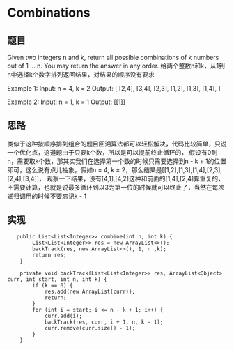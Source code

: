 # Combinations

## 题目
Given two integers n and k, return all possible combinations of k numbers out of 1 ... n.
You may return the answer in any order.
给两个整数n和k，从1到n中选择k个数字排列返回结果，对结果的顺序没有要求

Example 1:
Input: n = 4, k = 2
Output:
[
  [2,4],
  [3,4],
  [2,3],
  [1,2],
  [1,3],
  [1,4],
]

Example 2:
Input: n = 1, k = 1
Output: [[1]]
 
## 思路 
类似于这种按顺序排列组合的题目回溯算法都可以轻松解决，代码比较简单，只说一个优化点，这道题由于只要k个数，所以是可以提前终止循环的，
假设有0到n，需要取k个数，那其实我们在选择第一个数的时候只需要选择到n - k + 1的位置即可，这么说有点儿抽象，假如n = 4, k = 2，那么结果是[[1,2],[1,3],[1,4],[2,3],[2,4],[3,4]]，
观察一下结果，没有[4,1],[4,2]这种和前面的[1,4],[2,4]算重复的，不需要计算，也就是说最多循环到以3为第一位的时候就可以终止了，当然在每次递归调用的时候不要忘记k - 1

## 实现 
```
   public List<List<Integer>> combine(int n, int k) {
        List<List<Integer>> res = new ArrayList<>();
        backTrack(res, new ArrayList<>(), 1, n ,k);
        return res;
    }

    private void backTrack(List<List<Integer>> res, ArrayList<Object> curr, int start, int n, int k) {
        if (k == 0) {
            res.add(new ArrayList(curr));
            return;
        }
        for (int i = start; i <= n - k + 1; i++) {
            curr.add(i);
            backTrack(res, curr, i + 1, n, k - 1);
            curr.remove(curr.size() - 1);
        }
    }
```